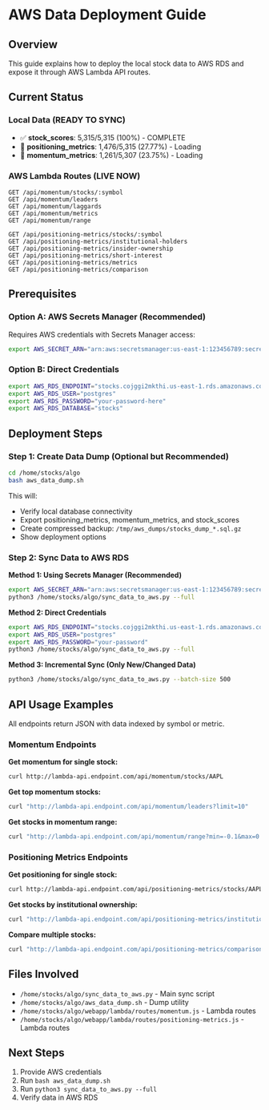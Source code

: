 # AWS Data Deployment Guide

## Overview
This guide explains how to deploy the local stock data to AWS RDS and expose it through AWS Lambda API routes.

## Current Status

### Local Data (READY TO SYNC)
- ✅ **stock_scores**: 5,315/5,315 (100%) - COMPLETE
- 🔄 **positioning_metrics**: 1,476/5,315 (27.77%) - Loading
- 🔄 **momentum_metrics**: 1,261/5,307 (23.75%) - Loading

### AWS Lambda Routes (LIVE NOW)
```
GET /api/momentum/stocks/:symbol
GET /api/momentum/leaders
GET /api/momentum/laggards
GET /api/momentum/metrics
GET /api/momentum/range

GET /api/positioning-metrics/stocks/:symbol
GET /api/positioning-metrics/institutional-holders
GET /api/positioning-metrics/insider-ownership
GET /api/positioning-metrics/short-interest
GET /api/positioning-metrics/metrics
GET /api/positioning-metrics/comparison
```

## Prerequisites

### Option A: AWS Secrets Manager (Recommended)
Requires AWS credentials with Secrets Manager access:
```bash
export AWS_SECRET_ARN="arn:aws:secretsmanager:us-east-1:123456789:secret:rds-stocks-xxxxx"
```

### Option B: Direct Credentials
```bash
export AWS_RDS_ENDPOINT="stocks.cojggi2mkthi.us-east-1.rds.amazonaws.com"
export AWS_RDS_USER="postgres"
export AWS_RDS_PASSWORD="your-password-here"
export AWS_RDS_DATABASE="stocks"
```

## Deployment Steps

### Step 1: Create Data Dump (Optional but Recommended)
```bash
cd /home/stocks/algo
bash aws_data_dump.sh
```

This will:
- Verify local database connectivity
- Export positioning_metrics, momentum_metrics, and stock_scores
- Create compressed backup: `/tmp/aws_dumps/stocks_dump_*.sql.gz`
- Show deployment options

### Step 2: Sync Data to AWS RDS

**Method 1: Using Secrets Manager (Recommended)**
```bash
export AWS_SECRET_ARN="arn:aws:secretsmanager:us-east-1:123456789:secret:name"
python3 /home/stocks/algo/sync_data_to_aws.py --full
```

**Method 2: Direct Credentials**
```bash
export AWS_RDS_ENDPOINT="stocks.cojggi2mkthi.us-east-1.rds.amazonaws.com"
export AWS_RDS_USER="postgres"
export AWS_RDS_PASSWORD="your-password"
python3 /home/stocks/algo/sync_data_to_aws.py --full
```

**Method 3: Incremental Sync (Only New/Changed Data)**
```bash
python3 /home/stocks/algo/sync_data_to_aws.py --batch-size 500
```

## API Usage Examples

All endpoints return JSON with data indexed by symbol or metric.

### Momentum Endpoints

**Get momentum for single stock:**
```bash
curl http://lambda-api.endpoint.com/api/momentum/stocks/AAPL
```

**Get top momentum stocks:**
```bash
curl "http://lambda-api.endpoint.com/api/momentum/leaders?limit=10"
```

**Get stocks in momentum range:**
```bash
curl "http://lambda-api.endpoint.com/api/momentum/range?min=-0.1&max=0.1"
```

### Positioning Metrics Endpoints

**Get positioning for single stock:**
```bash
curl http://lambda-api.endpoint.com/api/positioning-metrics/stocks/AAPL
```

**Get stocks by institutional ownership:**
```bash
curl "http://lambda-api.endpoint.com/api/positioning-metrics/institutional-holders?limit=50"
```

**Compare multiple stocks:**
```bash
curl "http://lambda-api.endpoint.com/api/positioning-metrics/comparison?symbols=AAPL,MSFT,GOOGL"
```

## Files Involved

- `/home/stocks/algo/sync_data_to_aws.py` - Main sync script
- `/home/stocks/algo/aws_data_dump.sh` - Dump utility
- `/home/stocks/algo/webapp/lambda/routes/momentum.js` - Lambda routes
- `/home/stocks/algo/webapp/lambda/routes/positioning-metrics.js` - Lambda routes

## Next Steps

1. Provide AWS credentials
2. Run `bash aws_data_dump.sh`
3. Run `python3 sync_data_to_aws.py --full`
4. Verify data in AWS RDS
